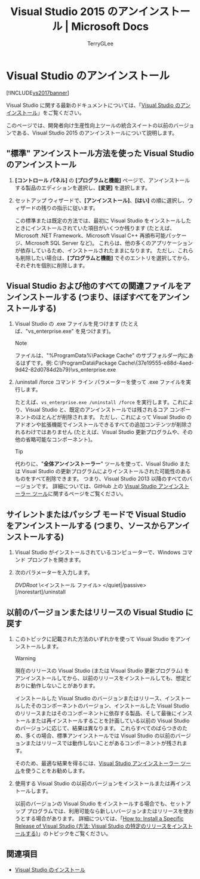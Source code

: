 ﻿---
title: Visual Studio 2015 のアンインストール | Microsoft Docs
titleSuffix: ''
ms.date: 11/15/2016
ms.prod: visual-studio-dev14
ms.technology: vs-ide-install
ms.topic: conceptual
f1_keywords:
- uninstalling
- uninstalling visual studio
- uninstall
- uninstall Visual Studio
ms.assetid: 0e445255-b796-426d-ad93-a4d8e36da2c5
caps.latest.revision: 9
author: TerryGLee
ms.author: tglee
manager: jillfra
ms.openlocfilehash: e00ca9212c03d4123259715da157201c06d90f2b
ms.sourcegitcommit: 53aa5a413717a1b62ca56a5983b6a50f7f0663b3
ms.translationtype: MTE95
ms.contentlocale: ja-JP
ms.lasthandoff: 04/17/2019
ms.locfileid: "59667301"
---
# <a name="uninstall-visual-studio"></a>Visual Studio のアンインストール
[!INCLUDE[vs2017banner](../includes/vs2017banner.md)]

Visual Studio に関する最新のドキュメントについては、「[Visual Studio のアンインストール](/visualstudio/install/uninstall-visual-studio)」をご覧ください。

このページでは、開発者向け生産性向上ツールの統合スイートの以前のバージョンである、Visual Studio 2015 のアンインストールについて説明します。

## <a name="uninstall-visual-studio-by-using-the-standard-uninstallation-method"></a>"標準" アンインストール方法を使った Visual Studio のアンインストール

1. **[コントロール パネル]** の **[プログラムと機能]** ページで、アンインストールする製品のエディションを選択し、**[変更]** を選択します。

2. セットアップ ウィザードで、**[アンインストール]**、**[はい]** の順に選択し、ウィザードの残りの指示に従います。

   この標準または既定の方法では、最初に Visual Studio をインストールしたときにインストールされていた項目がいくつか残ります (たとえば、Microsoft .NET Framework、Microsoft Visual C++ 再頒布可能パッケージ、Microsoft SQL Server など)。   これらは、他の多くのアプリケーションが依存しているため、インストールされたままになります。 ただし、これらも削除したい場合は、**[プログラムと機能]** でそのエントリを選択してから、それぞれを個別に削除します。

## <a name="uninstall-visual-studio-and-all-other-related-files-that-is-to-uninstall-almost-everything"></a>Visual Studio および他のすべての関連ファイルをアンインストールする (つまり、ほぼすべてをアンインストールする)

1.  Visual Studio の .exe ファイルを見つけます (たとえば、"vs_enterprise.exe" を見つけます)。

    > [!NOTE]
    > ファイルは、"%ProgramData%\Package Cache" のサブフォルダー内にあるはずです。例: C:\ProgramData\Package Cache\\{37e19555-e88d-4aed-9d42-82d0784d2b79}\vs_enterprise.exe

2.  /uninstall /force コマンド ライン パラメーターを使って .exe ファイルを実行します。

     たとえば、```vs_enterprise.exe /uninstall /force``` を実行します。これにより、Visual Studio と、既定のアンインストールでは残されるコア コンポーネントのほとんどが削除されます。 ただし、これによって Visual Studio のアドオンや拡張機能でインストールできるすべての追加コンテンツが削除されるわけではありません (たとえば、Visual Studio 更新プログラムや、その他の省略可能なコンポーネント)。

    > [!TIP]
    > 代わりに、"**全体アンインストーラー**" ツールを使って、Visual Studio または Visual Studio の更新プログラムによりインストールされた可能性のあるものをすべて削除できます。 つまり、Visual Studio 2013 以降のすべてのバージョンです。 詳細については、GitHub 上の [Visual Studio アンインストーラー ツール](https://github.com/Microsoft/VisualStudioUninstaller/releases)に関するページをご覧ください。

## <a name="uninstall-visual-studio-in-silent-or-passive-modes-that-is-to-uninstall-from-source"></a>サイレントまたはパッシブ モードで Visual Studio をアンインストールする (つまり、ソースからアンインストールする)

1.  Visual Studio がインストールされているコンピューターで、Windows コマンド プロンプトを開きます。

2.  次のパラメーターを入力します。

     *DVDRoot* \\<インストール ファイル\> \</quiet&#124;/passive> [/norestart]/uninstall

## <a name="roll-back-to-a-previous-version-or-release-of--visual-studio"></a>以前のバージョンまたはリリースの Visual Studio に戻す

1. このトピックに記載された方法のいずれかを使って Visual Studio をアンインストールします。

   > [!WARNING]
   > 現在のリリースの Visual Studio (または Visual Studio 更新プログラム) をアンインストールしてから、以前のリリースをインストールしても、想定どおりに動作しないことがあります。
   >
   > インストールした Visual Studio のバージョンまたはリリース、インストールしたそのコンポーネントのバージョン、インストールした Visual Studio のリリースまたはそのコンポーネントに依存する製品、そして最後にインストールまたは再インストールすることを計画している以前の Visual Studio のバージョンに応じて、結果は異なります。  これらすべてのばらつきのため、多くの場合、標準アンインストールでは Visual Studio の以前のバージョンまたはリリースでは動作しないことがあるコンポーネントが残されます。
   >
   > そのため、最適な結果を得るには、[Visual Studio アンインストーラー ツール](https://github.com/Microsoft/VisualStudioUninstaller/releases)を使うことをお勧めします。

2. 使用する Visual Studio の以前のバージョンをインストールまたは再インストールします。

   以前のバージョンの Visual Studio をインストールする場合でも、セットアップ プログラムでは、利用可能なら新しいバージョンまたはリリースを使おうとする場合があります。 詳細については、「[How to: Install a Specific Release of Visual Studio (方法: Visual Studio の特定のリリースをインストールする)](../install/how-to-install-a-specific-release-of-visual-studio.md)」のトピックをご覧ください。

## <a name="see-also"></a>関連項目

- [Visual Studio のインストール](https://msdn.microsoft.com/library/e2h7fzkw.aspx)